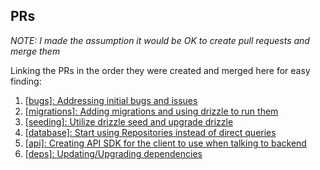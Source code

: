 
## PRs

_NOTE: I made the assumption it would be OK to create pull requests and merge them_

Linking the PRs in the order they were created and merged here for easy finding:

1. [[bugs]: Addressing initial bugs and issues](https://github.com/solomonjames/solace-candidate-assignment/pull/1)
2. [[migrations]: Adding migrations and using drizzle to run them](https://github.com/solomonjames/solace-candidate-assignment/pull/2)
3. [[seeding]: Utilize drizzle seed and upgrade drizzle](https://github.com/solomonjames/solace-candidate-assignment/pull/3)
4. [[database]: Start using Repositories instead of direct queries](https://github.com/solomonjames/solace-candidate-assignment/pull/4)
5. [[api]: Creating API SDK for the client to use when talking to backend](https://github.com/solomonjames/solace-candidate-assignment/pull/5)
6. [[deps]: Updating/Upgrading dependencies](https://github.com/solomonjames/solace-candidate-assignment/pull/6)
